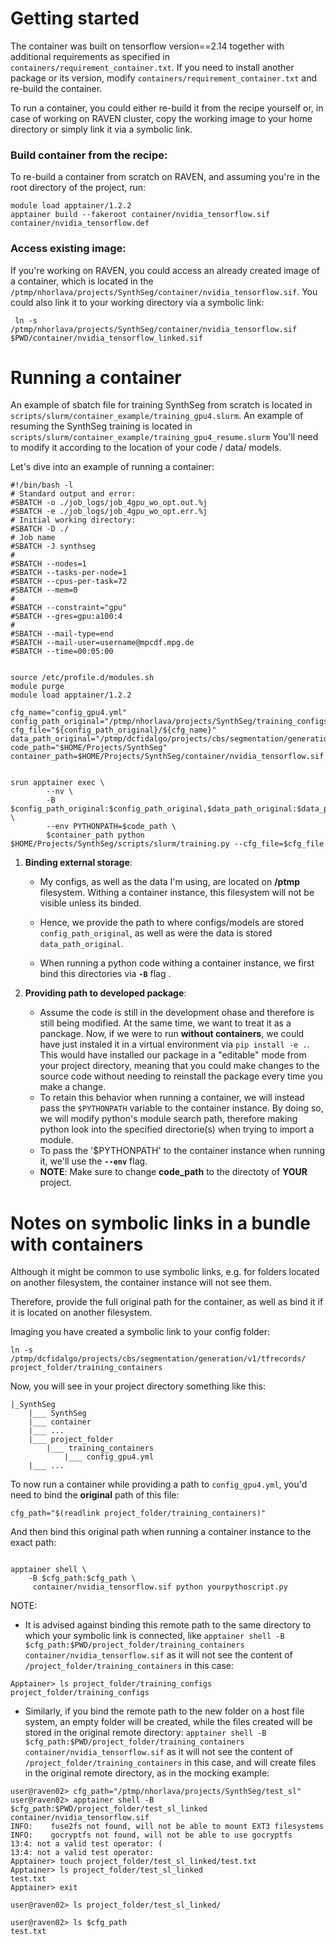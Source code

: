 # Getting started 

The container was built on tensorflow version==2.14 together with additional requirements as specified in `containers/requirement_container.txt`. If you need to install another package or its version, modify `containers/requirement_container.txt` and re-build the container.

To run a container, you could either re-build it from the recipe yourself or, in case of working on RAVEN cluster, copy the working image to your home directory or simply link it via a symbolic link. 

### Build container from the recipe:

To re-build a container from scratch on RAVEN, and assuming you're in the root directory of the project, run:

```shell
module load apptainer/1.2.2
apptainer build --fakeroot container/nvidia_tensorflow.sif container/nvidia_tensorflow.def
``` 
### Access existing image:

If you're working on RAVEN, you could access an already created image of a container, which is located in the `/ptmp/nhorlava/projects/SynthSeg/container/nvidia_tensorflow.sif`. 
You could also link it to your working directory via a symbolic link: 

```shell
 ln -s /ptmp/nhorlava/projects/SynthSeg/container/nvidia_tensorflow.sif $PWD/container/nvidia_tensorflow_linked.sif
```

# Running a container

An example of sbatch file for training SynthSeg from scratch is located in `scripts/slurm/container_example/training_gpu4.slurm`. An example of resuming the SynthSeg training is located in `scripts/slurm/container_example/training_gpu4_resume.slurm`
You'll need to modify it according to the location of your code / data/ models. 

Let's dive into an example of running a container:


```shell
#!/bin/bash -l
# Standard output and error:
#SBATCH -o ./job_logs/job_4gpu_wo_opt.out.%j
#SBATCH -e ./job_logs/job_4gpu_wo_opt.err.%j
# Initial working directory:
#SBATCH -D ./
# Job name
#SBATCH -J synthseg
#
#SBATCH --nodes=1
#SBATCH --tasks-per-node=1
#SBATCH --cpus-per-task=72
#SBATCH --mem=0
#
#SBATCH --constraint="gpu"
#SBATCH --gres=gpu:a100:4
#
#SBATCH --mail-type=end
#SBATCH --mail-user=username@mpcdf.mpg.de
#SBATCH --time=00:05:00


source /etc/profile.d/modules.sh
module purge
module load apptainer/1.2.2

cfg_name="config_gpu4.yml"
config_path_original="/ptmp/nhorlava/projects/SynthSeg/training_configs/test"
cfg_file="${config_path_original}/${cfg_name}"
data_path_original="/ptmp/dcfidalgo/projects/cbs/segmentation/generation/v1/tfrecords"
code_path="$HOME/Projects/SynthSeg"
container_path=$HOME/Projects/SynthSeg/container/nvidia_tensorflow.sif


srun apptainer exec \
        --nv \
        -B $config_path_original:$config_path_original,$data_path_original:$data_path_original \
        --env PYTHONPATH=$code_path \
        $container_path python $HOME/Projects/SynthSeg/scripts/slurm/training.py --cfg_file=$cfg_file

```

1. **Binding external storage**: 

    - My configs, as well as the data I'm using, are located on **/ptmp** filesystem. Withing a container instance, this filesystem will not be visible unless its binded. 
    - Hence, we provide the path to where configs/models are stored 
`config_path_original`,
 as well as were the data is stored
`data_path_original`. 

    - When running a python code withing a container instance, we first bind this directories via **`-B`** flag .

2. **Providing path to developed package**:
    - Assume the code is still in the development ohase and therefore is still being modified. At the same time, we want to treat it as a panckage. Now, if we were to run **without containers**, we could have just instaled it in a virtual environment via `pip install -e .`. This would have installed our package in a "editable" mode from your project directory, meaning that you could make changes to the source code without needing to reinstall the package every time you make a change.
    - To retain this behavior when running a container, we will instead pass the `$PYTHONPATH` variable to the container instance. By doing so, we will modify python's module search path, therefore making python look into the specified directorie(s) when trying to import a module. 
    - To pass the '$PYTHONPATH' to the container instance when running it, we'll use the **`--env`** flag. 
    - **NOTE**: Make sure to change **code_path** to the directoty of **YOUR** project.

# Notes on symbolic links in a bundle with containers

Although it might be common to use symbolic links, e.g. for folders located on another filesystem, the container instance will not see them. 

Therefore, provide the full original path for the container, as well as bind it if it is located on another filesystem. 

Imaging you have created a symbolic link to your config folder: 

```
ln -s /ptmp/dcfidalgo/projects/cbs/segmentation/generation/v1/tfrecords/ project_folder/training_containers
```

Now, you will see in your project directory something like this: 

```
|_SynthSeg
    |___ SynthSeg
    |___ container
    |___ ...
    |___ project_folder
        |___ training_containers
            |___ config_gpu4.yml
    |___ ...

```

To now run a container while providing a path to `config_gpu4.yml`, you'd need to bind the **original** path of this file: 

```shell
cfg_path="$(readlink project_folder/training_containers)"
```

And then bind this original path when running a container instance to the exact path: 

```shell

apptainer shell \
    -B $cfg_path:$cfg_path \
     container/nvidia_tensorflow.sif python yourpythoscript.py
```

 NOTE: 
 - It is advised against binding this remote path to the same directory to which your symbolic link is connected, like `apptainer shell -B $cfg_path:$PWD/project_folder/training_containers container/nvidia_tensorflow.sif` as it will not see the content of `/project_folder/training_containers` in this case:

 ```console
Apptainer> ls project_folder/training_configs
project_folder/training_configs
 ```
 -  Similarly, if you bind the remote path to the new folder on a host file system, an empty folder will be created, while the files created will be stored in the original remote directory:
 `apptainer shell -B $cfg_path:$PWD/project_folder/training_containers container/nvidia_tensorflow.sif` as it will not see the content of `/project_folder/training_containers` in this case, and will create files in the original remote directory, as in the mocking example:

 ```console
user@raven02> cfg_path="/ptmp/nhorlava/projects/SynthSeg/test_sl" 
user@raven02> apptainer shell -B $cfg_path:$PWD/project_folder/test_sl_linked container/nvidia_tensorflow.sif
INFO:    fuse2fs not found, will not be able to mount EXT3 filesystems
INFO:    gocryptfs not found, will not be able to use gocryptfs
13:4: not a valid test operator: (
13:4: not a valid test operator: 
Apptainer> touch project_folder/test_sl_linked/test.txt
Apptainer> ls project_folder/test_sl_linked
test.txt
Apptainer> exit

user@raven02> ls project_folder/test_sl_linked/

user@raven02> ls $cfg_path
test.txt
 ```
  


